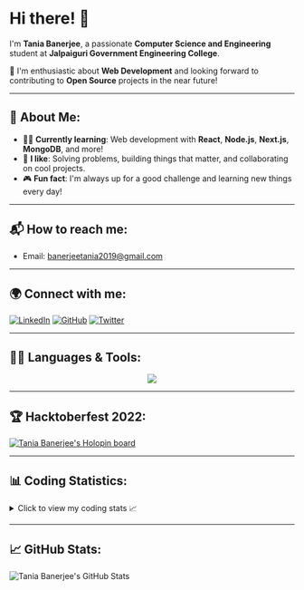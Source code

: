 # Hi there! 👋

I'm **Tania Banerjee**, a passionate **Computer Science and Engineering** student at **Jalpaiguri Government Engineering College**.

🚀 I'm enthusiastic about **Web Development** and looking forward to contributing to **Open Source** projects in the near future!

---
## 🌟 About Me:
- 👨‍💻 **Currently learning**: Web development with **React**, **Node.js**, **Next.js**, **MongoDB**, and more!
- 💬 **I like**: Solving problems, building things that matter, and collaborating on cool projects.
- 🎮 **Fun fact**: I'm always up for a good challenge and learning new things every day!
---

## 📬 How to reach me:
- Email: [banerjeetania2019@gmail.com](mailto:banerjeetania2019@gmail.com)

---

## 🌍 Connect with me:

[![LinkedIn](https://skillicons.dev/icons?i=linkedin)](https://www.linkedin.com/in/taniaban2712) 
[![GitHub](https://skillicons.dev/icons?i=github)](https://www.github.com/taniaban2712)
[![Twitter](https://skillicons.dev/icons?i=twitter)](https://www.x.com/taniaban2712)

---

## 🧑‍💻 Languages & Tools:

<p align="center">
  <a href="https://skillicons.dev">
    <img src="https://skillicons.dev/icons?i=c,cpp,java,python,html,css,javascript,nodejs,react,express,nextjs,typescript,mongodb" />
  </a>
</p>

---

## 🏆 Hacktoberfest 2022:

[![Tania Banerjee's Holopin board](https://holopin.me/taniaban2712)](https://holopin.io/@taniaban2712)

---

## 📊 Coding Statistics:

<details>
  <summary>Click to view my coding stats 📈</summary>

  <p align="center">
  
  <figure style="display:inline-block; margin:10px;">
    <img src="https://wakatime.com/share/@5d37ff51-8e0c-4a4d-84a0-ce8a57214ea0/29c2afd7-f9d7-4d12-8164-01a0d34090f2.svg" alt="Wakatime Coding Stats 2" width="350"/>
  </figure>
</p>

</details>

---

## 📈 GitHub Stats:

![Tania Banerjee's GitHub Stats](https://github-readme-stats.vercel.app/api?username=taniaban2712&show_icons=true&theme=radical)


